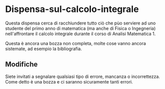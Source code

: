 # Dispensa-sul-calcolo-integrale
Questa dispensa cerca di racchiundere tutto ciò che pùo serviere ad uno studente del primo anno di matematica (ma anche di Fisica o Ingegneria) nell'affrontare il calcolo integrale durante il corso di Analisi Matematica 1. 

Questa è ancora una bozza non completa, molte cose vanno ancora sistemate, ad esempio la bibliografia.

## Modifiche 
Siete invitati a segnalare qualsiasi tipo di errore, mancanza o incorrettezza. Come detto è una bozza e ci saranno sicuramente tanti errori. 
